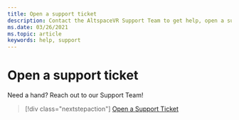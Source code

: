 ```yaml
---
title: Open a support ticket
description: Contact the AltspaceVR Support Team to get help, open a support ticket, or suggest a new feature.
ms.date: 03/26/2021
ms.topic: article
keywords: help, support
---
```


# Open a support ticket

Need a hand? Reach out to our Support Team!

> [!div class="nextstepaction"] 
> [Open a Support Ticket](https://altvr.com/support)
